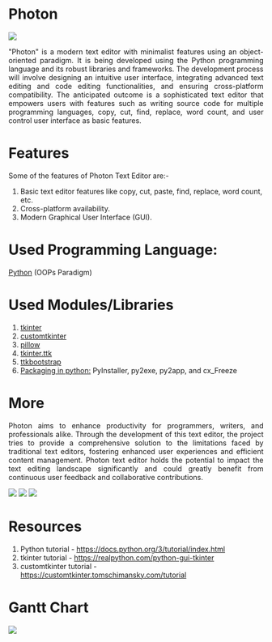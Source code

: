 # Photon
<img src="https://github.com/theranjitraut/Photon/blob/main/img/photon.jpg">
<p align="justify">"Photon" is a modern text editor with minimalist features using an object-oriented paradigm. It is being developed using the Python programming language and its robust libraries and frameworks. The development process will involve designing an intuitive user interface, integrating advanced text editing and code editing functionalities, and ensuring cross-platform compatibility. The anticipated outcome is a sophisticated text editor that empowers users with features such as writing source code for multiple programming languages, copy, cut, find, replace, word count, and user control user interface as basic features.</p>

# Features
Some of the features of Photon Text Editor are:-
1. Basic text editor features like copy, cut, paste, find, replace, word count, etc.
2. Cross-platform availability.
3. Modern Graphical User Interface (GUI).

# Used Programming Language:
[Python](https://www.python.org) (OOPs Paradigm)
# Used Modules/Libraries
1. [tkinter](https://docs.python.org/3/library/tk.html)
2. [customtkinter](https://customtkinter.tomschimansky.com/)
3. [pillow](https://pillow.readthedocs.io/en/stable/)
4. [tkinter.ttk](https://docs.python.org/3/library/tkinter.ttk.html)
5. [ttkbootstrap](https://ttkbootstrap.readthedocs.io/en/latest/)
6. [Packaging in python:](https://packaging.python.org/en/latest/overview/) PyInstaller, py2exe, py2app, and cx_Freeze

# More
<p align="justify">Photon aims to enhance productivity for programmers, writers, and professionals alike. Through the development of this text editor, the project tries to provide a comprehensive solution to the limitations faced by traditional text editors, fostering enhanced user experiences and efficient content management. Photon text editor holds the potential to impact the text editing landscape significantly and could greatly benefit from continuous user feedback and collaborative contributions.</p>

<img src="https://github.com/theranjitraut/Photon/blob/main/img/photontexteditor.png">
<img src="https://github.com/theranjitraut/Photon/blob/main/img/alphaphoton.png">
<img src="https://github.com/theranjitraut/Photon/blob/main/img/betaphoton.png">

# Resources
1. Python tutorial - https://docs.python.org/3/tutorial/index.html
2. tkinter tutorial - https://realpython.com/python-gui-tkinter
3. customtkinter tutorial - https://customtkinter.tomschimansky.com/tutorial

# Gantt Chart
<img src="https://github.com/theranjitraut/Photon/blob/main/img/ganttchart.png">
